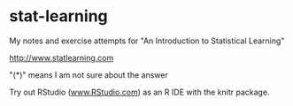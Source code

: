 stat-learning
=============

My notes and exercise attempts for "An Introduction to Statistical Learning"

http://www.statlearning.com

"(*)" means I am not sure about the answer

Try out RStudio (www.RStudio.com) as an R IDE with the knitr package.

